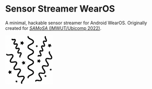 # Sensor Streamer WearOS
A minimal, hackable sensor streamer for Android WearOS. Originally created for [_SAMoSA_ (IMWUT/Ubicomp 2022)](https://vimal-mollyn.com/research/samosa-sensing-activities-with-motion-and-sub-sampled-audio/).

<p>
  <img src="media/icon.png" width="30%"/>  
</p>
